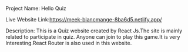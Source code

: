 Project Name: Hello Quiz

Live Website Link:https://meek-blancmange-8ba6d5.netlify.app/


Description: This is a Quiz website created by React Js.The site is mainly related to participate in quiz. Anyone can join to play this game.It is very Interesting.React Router is also used in this website.
